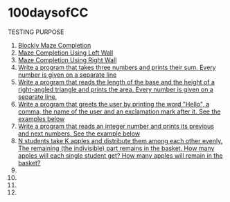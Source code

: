 # 100daysofCC
TESTING PURPOSE

1. [Blockly Maze Completion](0.1Level10.md)
2. [Maze Completion Using Left Wall](0.3HugLeft.md)
3. [Maze Completion Using Right Wall](0.3HugRight.md)
4. [Write a program that takes three numbers and prints their sum. Every number is given on a separate line](1.1Sum.md)
5. [Write a program that reads the length of the base and the height of a right-angled triangle and prints the area. Every number is given on a separate line.](1.2Area.md) 
6. [Write a program that greets the user by printing the word "Hello", a comma, the name of the user and an exclamation mark after it. See the examples below](1.3Print.md)
7. [Write a program that reads an integer number and prints its previous and next numbers. See the example below](1.4Previous.md)
8. [N students take K apples and distribute them among each other evenly. The remaining (the indivisible) part remains in the basket. How many apples will each single student get? How many apples will remain in the basket?](1.5.md)
9. []()
10. []()
11. []()
12. []()
